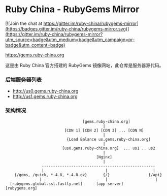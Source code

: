 # Ruby China - RubyGems Mirror

[![Join the chat at https://gitter.im/ruby-china/rubygems-mirror](https://badges.gitter.im/ruby-china/rubygems-mirror.svg)](https://gitter.im/ruby-china/rubygems-mirror?utm_source=badge&utm_medium=badge&utm_campaign=pr-badge&utm_content=badge)

https://gems.ruby-china.org

这是由 Ruby China 官方搭建的 RubyGems 镜像网站，此仓库是服务器源代码。

### 后端服务器列表

- http://us0.gems.ruby-china.org
- http://us1.gems.ruby-china.org

### 架构情况

```
                                  [gems.ruby-china.org]
                                           |
                          [CDN 1] [CDN 2] [CDN 3] ... [CDN N]
                                           |
                           {Load Balance us.gems.ruby-china.org}
                                           |
                         [us0.gems.ruby-china.org]  ... us1 .. us2
                                           |
                                        [Nginx]
                                           |
                --------------------------------------------------
                |                           |                    |
    {/gems, /quick, *.4.8, *.4.8.gz}       {/}                 {/api}
               |                            |                     |
  [rubygems.global.ssl.fastly.net]      [app server]         [rubygems.org]

```
